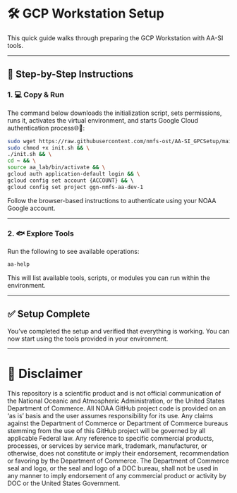 # 🛠️ GCP Workstation Setup

This quick guide walks through preparing the GCP Workstation with AA-SI tools.

---

## 🚀 Step-by-Step Instructions


### 1. 💻 Copy & Run

The command below downloads the initialization script, sets permissions, runs it, activates the virtual environment, and starts Google Cloud authentication process🌐🔐:

```bash
sudo wget https://raw.githubusercontent.com/nmfs-ost/AA-SI_GPCSetup/main/init.sh && \
sudo chmod +x init.sh && \
./init.sh && \
cd ~ && \
source aa_lab/bin/activate && \
gcloud auth application-default login && \
gcloud config set account {ACCOUNT} && \ 
gcloud config set project ggn-nmfs-aa-dev-1 
```

Follow the browser-based instructions to authenticate using your NOAA Google account.

---

### 2. 🐟 Explore Tools

Run the following to see available operations:

```bash
aa-help
```

This will list available tools, scripts, or modules you can run within the environment.

---

## ✅ Setup Complete

You’ve completed the setup and verified that everything is working. You can now start using the tools provided in your environment.

---

# 📜 Disclaimer
This repository is a scientific product and is not official communication of the National Oceanic and Atmospheric Administration, or the United States Department of Commerce. All NOAA GitHub project code is provided on an ‘as is’ basis and the user assumes responsibility for its use. Any claims against the Department of Commerce or Department of Commerce bureaus stemming from the use of this GitHub project will be governed by all applicable Federal law. Any reference to specific commercial products, processes, or services by service mark, trademark, manufacturer, or otherwise, does not constitute or imply their endorsement, recommendation or favoring by the Department of Commerce. The Department of Commerce seal and logo, or the seal and logo of a DOC bureau, shall not be used in any manner to imply endorsement of any commercial product or activity by DOC or the United States Government.
